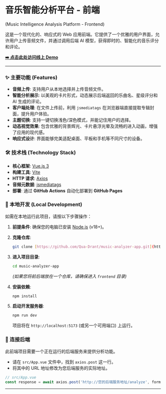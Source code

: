 # 音乐智能分析平台 - 前端 
(Music Intelligence Analysis Platform - Frontend)

这是一个现代化的、响应式的 Web 应用前端。它提供了一个优雅的用户界面，允许用户上传音频文件，并通过调用后端 AI 模型，获得即时的、智能化的音乐评分和评论。

**[➡️ 点击此处访问线上 Demo](https://qua-drant.github.io/music-analyzer-app/)**

---

### ✨ 主要功能 (Features)

- **音频上传**: 支持用户从本地选择并上传音频文件。
- **智能分析展示**: 以美观的卡片形式，动态展示后端返回的乐曲名、星级评分和 AI 生成的评论。
- **客户端处理**: 在文件上传前，利用 `jsmediatags` 在浏览器端直接提取专辑封面，提升用户体验。
- **主题切换**: 支持一键切换浅色/深色模式，并能记住用户的选择。
- **动态视觉效果**: 包含优雅的背景辉光、卡片悬浮光晕及流畅的进入动画，增强了应用的现代感。
- **响应式设计**: 界面能够完美适配桌面、平板和手机等不同尺寸的设备。

### 🛠️ 技术栈 (Technology Stack)

- **核心框架**: [Vue.js 3](https://vuejs.org/)
- **构建工具**: [Vite](https://vitejs.dev/)
- **HTTP 请求**: [Axios](https://axios-http.com/)
- **音频元数据**: [jsmediatags](https://github.com/aadsm/jsmediatags)
- **部署**: 通过 **GitHub Actions** 自动化部署到 **GitHub Pages**

### 🚀 本地开发 (Local Development)

如需在本地运行此项目，请按以下步骤操作：

1.  **前提条件**:
    确保您的电脑已安装 [Node.js](https://nodejs.org/) (v18+)。

2.  **克隆仓库**:
    ```bash
    git clone [https://github.com/Qua-Drant/music-analyzer-app.git](https://github.com/Qua-Drant/music-analyzer-app.git)
    ```

3.  **进入项目目录**:
    ```bash
    cd music-analyzer-app 
    ```
    *(如果您将前后端放在一个仓库，请确保进入 `frontend` 目录)*

4.  **安装依赖**:
    ```bash
    npm install
    ```

5.  **启动开发服务器**:
    ```bash
    npm run dev
    ```
    项目将在 `http://localhost:5173` (或另一个可用端口) 上运行。

### 🔗 连接后端

此前端项目需要一个正在运行的后端服务来提供分析功能。

-   请在 `src/App.vue` 文件中，找到 `axios.post` 这一行。
-   将其中的 URL 地址修改为您后端服务的实际地址。

```javascript
// src/App.vue
const response = await axios.post('http://您的后端服务地址/analyze', formData, ...);
```

---
